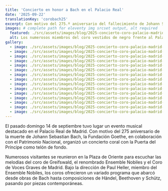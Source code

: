 ```yaml
---
title: 'Concierto en honor a Bach en el Palacio Real'
date: '2025-09-22'
translationKey: 'corobach25'
excerpt: Con motivo del 275.º aniversario del fallecimiento de Johann Sebastian Bach, la Fundación Goethe, en colaboración con el Patrimonio Nacional, organizó un concierto coral con la Puerta del Príncipe como telón de fondo.
images: # complete path for eleventy img srcset output, alt required
  featured: ./src/assets/images/blog/2025-concierto-coro-palacio-madrid-13.jpg
  alt: Los numerosos miembros del coro vestidos de negro frente al Palacio Real.
gallery:
  - image: ./src/assets/images/blog/2025-concierto-coro-palacio-madrid-01.jpg
  - image: ./src/assets/images/blog/2025-concierto-coro-palacio-madrid-02.jpg
  - image: ./src/assets/images/blog/2025-concierto-coro-palacio-madrid-03.jpg
  - image: ./src/assets/images/blog/2025-concierto-coro-palacio-madrid-04.jpg
  - image: ./src/assets/images/blog/2025-concierto-coro-palacio-madrid-05.jpg
  - image: ./src/assets/images/blog/2025-concierto-coro-palacio-madrid-06.jpg
  - image: ./src/assets/images/blog/2025-concierto-coro-palacio-madrid-07.jpg
  - image: ./src/assets/images/blog/2025-concierto-coro-palacio-madrid-08.jpg
  - image: ./src/assets/images/blog/2025-concierto-coro-palacio-madrid-09.jpg
  - image: ./src/assets/images/blog/2025-concierto-coro-palacio-madrid-10.jpg
  - image: ./src/assets/images/blog/2025-concierto-coro-palacio-madrid-11.jpg
  - image: ./src/assets/images/blog/2025-concierto-coro-palacio-madrid-12.jpg
  - image: ./src/assets/images/blog/2025-concierto-coro-palacio-madrid-13.jpg
  - image: ./src/assets/images/blog/2025-concierto-coro-palacio-madrid-14.jpg
  - image: ./src/assets/images/blog/2025-concierto-coro-palacio-madrid-15.jpg
---
```


El pasado domingo 14 de septiembre tuvo lugar un evento musical destacado en el Palacio Real de Madrid. Con motivo del 275 aniversario de la muerte de Johann Sebastian Bach, la Fundación Goethe, en colaboración con el Patrimonio Nacional, organizó un concierto coral con la Puerta del Príncipe como telón de fondo.

Numerosos visitantes se reunieron en la Plaza de Oriente para escuchar las melodías del coro de Greifswald, el renombrado Ensemble Nobiles y el Coro de Voces Graves de Madrid. Bajo la dirección de Paul Heller, miembro del Ensemble Nobiles, los coros ofrecieron un variado programa que abarcó desde obras de Bach hasta composiciones de Händel, Beethoven y Schütz, pasando por piezas contemporáneas.
